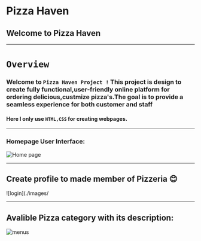 # Pizza Haven
## Welcome to Pizza Haven
---
# `Overview`
### Welcome to `Pizza Haven Project !` This project is design to create fully functional,user-friendly online platform for ordering delicious,custmize pizza's.The goal is to provide a seamless experience for both customer and staff
#### Here I only use `HTML,CSS` for creating webpages.

---
### Homepage User Interface:
![Home page](./images/Screenshot%20(1).jpeg)

---

## Create profile to made member of Pizzeria 😊
![login](./images/

---
## Avalible Pizza category with its description:
![menus](./images/)
